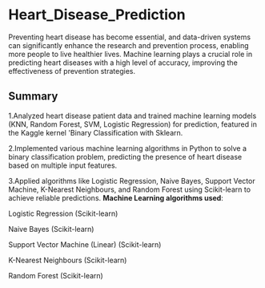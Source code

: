 # Heart_Disease_Prediction

Preventing heart disease has become essential, and data-driven systems can significantly enhance the research and prevention process, enabling more people to live healthier lives. Machine learning plays a crucial role in predicting heart diseases with a high level of accuracy, improving the effectiveness of prevention strategies.

## Summary

1.Analyzed heart disease patient data and trained machine learning models (KNN, Random Forest, SVM, Logistic Regression) for prediction, featured in the Kaggle kernel 'Binary Classification with Sklearn.

2.Implemented various machine learning algorithms in Python to solve a binary classification problem, predicting the presence of heart disease based on multiple input features.  

3.Applied algorithms like Logistic Regression, Naive Bayes, Support Vector Machine, K-Nearest Neighbours, and Random Forest using Scikit-learn to achieve reliable predictions.
**Machine Learning algorithms used**:

Logistic Regression (Scikit-learn)

Naive Bayes (Scikit-learn)

Support Vector Machine (Linear) (Scikit-learn)

K-Nearest Neighbours (Scikit-learn)

Random Forest (Scikit-learn)

